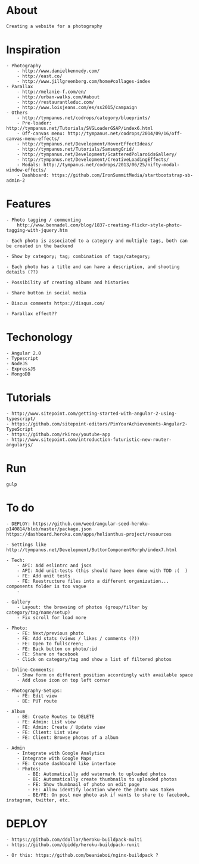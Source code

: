 # About
    Creating a website for a photography

# Inspiration

    - Photography
        - http://www.danielkennedy.com/
        - http://east.co/
        - http://www.jillgreenberg.com/home#collages-index
    - Parallax
        - http://melanie-f.com/en/
        - http://urban-walks.com/#about
        - http://restaurantleduc.com/
        - http://www.loisjeans.com/es/ss2015/campaign
    - Others
        - http://tympanus.net/codrops/category/blueprints/
        - Pre-loader: http://tympanus.net/Tutorials/SVGLoaderGSAP/index6.html
        - Off-canvas menu: http://tympanus.net/codrops/2014/09/16/off-canvas-menu-effects/
        - http://tympanus.net/Development/HoverEffectIdeas/
        - http://tympanus.net/Tutorials/SamsungGrid/
        - http://tympanus.net/Development/ScatteredPolaroidsGallery/
        - http://tympanus.net/Development/CreativeLoadingEffects/
        - Modals: http://tympanus.net/codrops/2013/06/25/nifty-modal-window-effects/
        - Dashboard: https://github.com/IronSummitMedia/startbootstrap-sb-admin-2

# Features

    - Photo tagging / commenting
        http://www.bennadel.com/blog/1837-creating-flickr-style-photo-tagging-with-jquery.htm

    - Each photo is associated to a category and multiple tags, both can be created in the backend

    - Show by category; tag; combination of tags/category;

    - Each photo has a title and can have a description, and shooting details (??)

    - Possibility of creating albums and histories

    - Share button in social media

    - Discus comments https://disqus.com/

    - Parallax effect??



# Techonology

    - Angular 2.0
    - Typescript
    - NodeJS
    - ExpressJS
    - MongoDB

# Tutorials
    - http://www.sitepoint.com/getting-started-with-angular-2-using-typescript/
    - https://github.com/sitepoint-editors/PinYourAchievements-Angular2-TypeScript
    - https://github.com/rkirov/youtube-app
    - http://www.sitepoint.com/introduction-futuristic-new-router-angularjs/

# Run

    gulp

# To do

    - DEPLOY: https://github.com/weed/angular-seed-heroku-p140814/blob/master/package.json
    https://dashboard.heroku.com/apps/helianthus-project/resources

    - Settings like http://tympanus.net/Development/ButtonComponentMorph/index7.html

    - Tech:
        - API: Add eslintrc and jscs
        - API: Add unit-tests (this should have been done with TDD :(  )
        - FE: Add unit tests
        - FE: Reestructure files into a different organization... components folder is too vague
        -

    - Gallery
        - Layout: the browsing of photos (group/filter by category/tag/name/setup)
        - Fix scroll for load more

    - Photo:
        - FE: Next/previous photo
        - FE: Add stats (views / likes / comments (?))
        - FE: Open to fullscreen;
        - FE: Back button on photo/:id
        - FE: Share on facebook
        - Click on category/tag and show a list of filtered photos

    - Inline-Comments:
        - Show form on different position accordingly with available space
        - Add close icon on top left corner

    - Photography-Setups:
        - FE: Edit view
        - BE: PUT route

    - Album
        - BE: Create Routes to DELETE
        - FE: Admin: List view
        - FE: Admin: Create / Update view
        - FE: Client: List view
        - FE: Client: Browse photos of a album

    - Admin
        - Integrate with Google Analytics
        - Integrate with Google Maps
        - FE: Create dashboard like interface
        - Photos:
            - BE: Automatically add watermark to uploaded photos
            - BE: Automatically create thumbnails to uploaded photos
            - FE: Show thumbnail of photo on edit page
            - FE: Allow identify location where the photo was taken
            - BE/FE: On post new photo ask if wants to share to facebook, instagram, twitter, etc.

# DEPLOY
    - https://github.com/ddollar/heroku-buildpack-multi
    - https://github.com/dpiddy/heroku-buildpack-runit

    - Or this: https://github.com/beanieboi/nginx-buildpack ?
